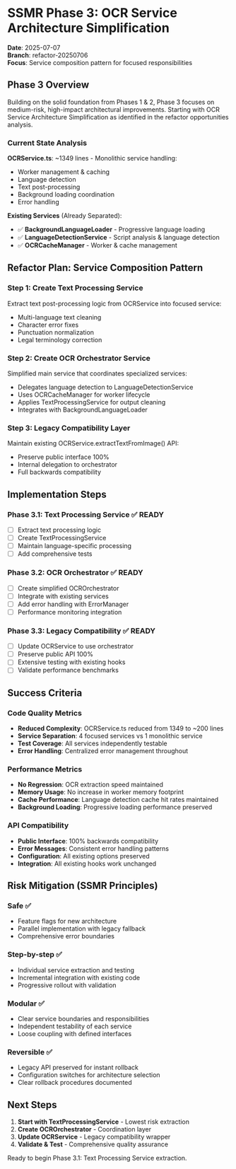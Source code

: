 # SSMR Phase 3: OCR Service Architecture Simplification

**Date**: 2025-07-07  
**Branch**: refactor-20250706  
**Focus**: Service composition pattern for focused responsibilities

## Phase 3 Overview

Building on the solid foundation from Phases 1 & 2, Phase 3 focuses on medium-risk, high-impact architectural improvements. Starting with OCR Service Architecture Simplification as identified in the refactor opportunities analysis.

### Current State Analysis

**OCRService.ts**: ~1349 lines - Monolithic service handling:
- Worker management & caching
- Language detection 
- Text post-processing
- Background loading coordination
- Error handling

**Existing Services** (Already Separated):
- ✅ **BackgroundLanguageLoader** - Progressive language loading
- ✅ **LanguageDetectionService** - Script analysis & language detection  
- ✅ **OCRCacheManager** - Worker & cache management

## Refactor Plan: Service Composition Pattern

### Step 1: Create Text Processing Service
Extract text post-processing logic from OCRService into focused service:
- Multi-language text cleaning
- Character error fixes
- Punctuation normalization
- Legal terminology correction

### Step 2: Create OCR Orchestrator Service  
Simplified main service that coordinates specialized services:
- Delegates language detection to LanguageDetectionService
- Uses OCRCacheManager for worker lifecycle
- Applies TextProcessingService for output cleaning
- Integrates with BackgroundLanguageLoader

### Step 3: Legacy Compatibility Layer
Maintain existing OCRService.extractTextFromImage() API:
- Preserve public interface 100%
- Internal delegation to orchestrator
- Full backwards compatibility

## Implementation Steps

### Phase 3.1: Text Processing Service ✅ READY
- [ ] Extract text processing logic 
- [ ] Create TextProcessingService
- [ ] Maintain language-specific processing
- [ ] Add comprehensive tests

### Phase 3.2: OCR Orchestrator ✅ READY  
- [ ] Create simplified OCROrchestrator
- [ ] Integrate with existing services
- [ ] Add error handling with ErrorManager
- [ ] Performance monitoring integration

### Phase 3.3: Legacy Compatibility ✅ READY
- [ ] Update OCRService to use orchestrator
- [ ] Preserve public API 100%
- [ ] Extensive testing with existing hooks
- [ ] Validate performance benchmarks

## Success Criteria

### Code Quality Metrics
- **Reduced Complexity**: OCRService.ts reduced from 1349 to ~200 lines
- **Service Separation**: 4 focused services vs 1 monolithic service
- **Test Coverage**: All services independently testable
- **Error Handling**: Centralized error management throughout

### Performance Metrics  
- **No Regression**: OCR extraction speed maintained
- **Memory Usage**: No increase in worker memory footprint
- **Cache Performance**: Language detection cache hit rates maintained
- **Background Loading**: Progressive loading performance preserved

### API Compatibility
- **Public Interface**: 100% backwards compatibility
- **Error Messages**: Consistent error handling patterns
- **Configuration**: All existing options preserved
- **Integration**: All existing hooks work unchanged

## Risk Mitigation (SSMR Principles)

### Safe ✅
- Feature flags for new architecture
- Parallel implementation with legacy fallback
- Comprehensive error boundaries

### Step-by-step ✅  
- Individual service extraction and testing
- Incremental integration with existing code
- Progressive rollout with validation

### Modular ✅
- Clear service boundaries and responsibilities
- Independent testability of each service
- Loose coupling with defined interfaces

### Reversible ✅
- Legacy API preserved for instant rollback
- Configuration switches for architecture selection
- Clear rollback procedures documented

## Next Steps

1. **Start with TextProcessingService** - Lowest risk extraction
2. **Create OCROrchestrator** - Coordination layer
3. **Update OCRService** - Legacy compatibility wrapper
4. **Validate & Test** - Comprehensive quality assurance

Ready to begin Phase 3.1: Text Processing Service extraction.
